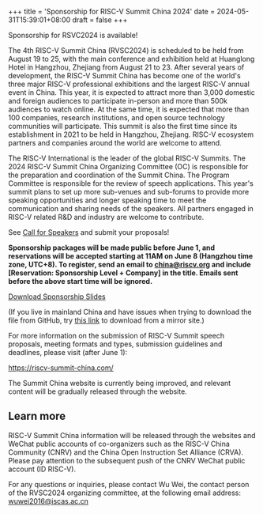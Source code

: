 +++
title = 'Sponsorship for RISC-V Summit China 2024'
date = 2024-05-31T15:39:01+08:00
draft = false
+++

Sponsorship for RSVC2024 is available!

The 4th RISC-V Summit China (RVSC2024) is scheduled to be held from August 19 to 25, with the main conference and exhibition held at Huanglong Hotel in Hangzhou, Zhejiang from August 21 to 23. After several years of development, the RISC-V Summit China has become one of the world's three major RISC-V professional exhibitions and the largest RISC-V annual event in China. This year, it is expected to attract more than 3,000 domestic and foreign audiences to participate in-person and more than 500k audiences to watch online. At the same time, it is expected that more than 100 companies, research institutions, and open source technology communities will participate. This summit is also the first time since its establishment in 2021 to be held in Hangzhou, Zhejiang. RISC-V ecosystem partners and companies around the world are welcome to attend.

The RISC-V International is the leader of the global RISC-V Summits. The 2024 RISC-V Summit China Organizing Committee (OC) is responsible for the preparation and coordination of the Summit China. The Program Committee is responsible for the review of speech applications. This year's summit plans to set up more sub-venues and sub-forums to provide more speaking opportunities and longer speaking time to meet the communication and sharing needs of the speakers. All partners engaged in RISC-V related R&D and industry are welcome to contribute.

See [Call for Speakers](/posts/cfp2024en) and submit your proposals!

**Sponsorship packages will be made public before June 1, and reservations will be accepted starting at 11AM on June 8 (Hangzhou time zone, UTC+8). To register, send an email to china@riscv.org and include [Reservation: Sponsorship Level + Company] in the title. Emails sent before the above start time will be ignored.**

[Download Sponsorship Slides](/rvsc2024/RVSC2024SponsorshipENv1.pdf)

(If you live in mainland China and have issues when trying to download the file from GitHub, try [this link](https://mirror.iscas.ac.cn/plct/RVSC2024SponsorshipENv1.pdf) to download from a mirror site.) 

For more information on the submission of RISC-V Summit speech proposals, meeting formats and types, submission guidelines and deadlines, please visit (after June 1):

https://riscv-summit-china.com/

The Summit China website is currently being improved, and relevant content will be gradually released through the website.

## Learn more

RISC-V Summit China information will be released through the websites and WeChat public accounts of co-organizers such as the RISC-V China Community (CNRV) and the China Open Instruction Set Alliance (CRVA). Please pay attention to the subsequent push of the CNRV WeChat public account (ID RISC-V).

For any questions or inquiries, please contact Wu Wei, the contact person of the RVSC2024 organizing committee, at the following email address:
wuwei2016@iscas.ac.cn
